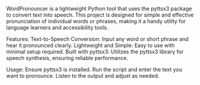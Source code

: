 WordPronouncer is a lightweight Python tool that uses the pyttsx3 package to convert text into speech. This project is designed for simple and effective pronunciation of individual words or phrases, making it a handy utility for language learners and accessibility tools.

Features:
Text-to-Speech Conversion: Input any word or short phrase and hear it pronounced clearly.
Lightweight and Simple: Easy to use with minimal setup required.
Built with pyttsx3: Utilizes the pyttsx3 library for speech synthesis, ensuring reliable performance.

Usage:
Ensure pyttsx3 is installed.
Run the script and enter the text you want to pronounce.
Listen to the output and adjust as needed.

